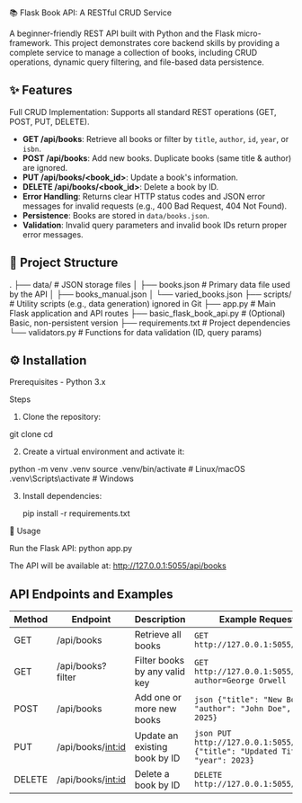 📚 Flask Book API: A RESTful CRUD Service

A beginner-friendly REST API built with Python and the Flask micro-framework. 
This project demonstrates core backend skills by providing a complete service 
to manage a collection of books, including CRUD operations, dynamic query filtering, 
and file-based data persistence.

## ✨ Features

Full CRUD Implementation: Supports all standard REST operations (GET, POST, PUT, DELETE).

- **GET /api/books**: Retrieve all books or filter by 
                      `title`, `author`, `id`, `year`, or `isbn`.
- **POST /api/books**: Add new books. Duplicate books (same title & author) are ignored.
- **PUT /api/books/<book_id>**: Update a book's information.
- **DELETE /api/books/<book_id>**: Delete a book by ID.
- **Error Handling**: Returns clear HTTP status codes and JSON error messages 
                      for invalid requests (e.g., 400 Bad Request, 404 Not Found).
- **Persistence**: Books are stored in `data/books.json`.
- **Validation**: Invalid query parameters and invalid book IDs return proper error messages.

## 📁 Project Structure
.
├── data/                      # JSON storage files
│ ├── books.json               # Primary data file used by the API
│ ├── books_manual.json
│ └── varied_books.json
├── scripts/                   # Utility scripts (e.g., data generation) ignored in Git
├── app.py                     # Main Flask application and API routes
├── basic_flask_book_api.py    # (Optional) Basic, non-persistent version
├── requirements.txt           # Project dependencies
└── validators.py              # Functions for data validation (ID, query params)


## ⚙️ Installation

Prerequisites
    - Python 3.x

Steps
1. Clone the repository:

git clone <repo-url>
cd <repo-folder>


2. Create a virtual environment and activate it:

python -m venv .venv
source .venv/bin/activate   # Linux/macOS
.venv\Scripts\activate      # Windows


3. Install dependencies:

    pip install -r requirements.txt


🚀 Usage

Run the Flask API: python app.py

The API will be available at: http://127.0.0.1:5055/api/books

## API Endpoints and Examples

| Method   | Endpoint            | Description                   | Example Request/Body                                                                       |
|----------|---------------------|-------------------------------|--------------------------------------------------------------------------------------------|
| GET      | /api/books          | Retrieve all books            | `GET http://127.0.0.1:5055/api/books`                                                      |
| GET      | /api/books?filter   | Filter books by any valid key | `GET http://127.0.0.1:5055/api/books?author=George Orwell`                                 |
| POST     | /api/books          | Add one or more new books     | ```json {"title": "New Book", "author": "John Doe", "year": 2025} ```                      |
| PUT      | /api/books/<int:id> | Update an existing book by ID | ```json PUT http://127.0.0.1:5055/api/books/1 {"title": "Updated Title", "year": 2023} ``` |
| DELETE   | /api/books/<int:id> | Delete a book by ID           | `DELETE http://127.0.0.1:5055/api/books/1`                                                 |

